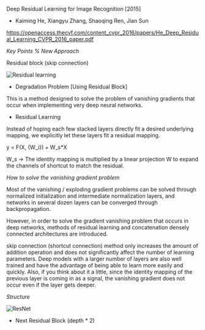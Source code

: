 Deep Residual Learning for Image Recognition [2015]
- Kaiming He, Xiangyu Zhang, Shaoqing Ren, Jian Sun

https://openaccess.thecvf.com/content_cvpr_2016/papers/He_Deep_Residual_Learning_CVPR_2016_paper.pdf

*Key Points % New Approach*

Residual block (skip connection)

![Residual learning](https://user-images.githubusercontent.com/96281316/147909773-f3d2b45b-f92e-437d-a281-fbb1dfee766d.png)

- Degradation Problem [Using Residual Block]

This is a method designed to solve the problem of vanishing gradients that occur when implementing very deep neural networks.

- Residual Learning

Instead of hoping each few stacked layers directly fit a desired underlying mapping, we explicitly let these layers fit a residual mapping.

y = F(X, {W_i}) + W_s*X

W_s -> The identity mapping is multiplied by a linear projection W to expand the channels of shortcut to match the residual.

*How to solve the vanishing gradient problem*

Most of the vanishing / exploding gradient problems can be solved through normalized initialization and intermediate normalization layers, and networks in several dozen layers can be converged through backpropagation.

However, in order to solve the gradient vanishing problem that occurs in deep networks, methods of residual learning and concatenation densely connected architectures are introduced.

skip connection (shortcut connection) method only increases the amount of addition operation and does not significantly affect the number of learning parameters. Deep models with a larger number of layers are also well trained and have the advantage of being able to learn more easily and quickly. Also, if you think about it a little, since the identity mapping of the previous layer is coming in as a signal, the vanishing gradient does not occur even if the layer gets deeper.

*Structure*

![ResNet](https://user-images.githubusercontent.com/96281316/147911253-b8024e6d-0faf-4c09-8cf3-3d68a4f80ae7.png)

- Next Residual Block (depth * 2)
